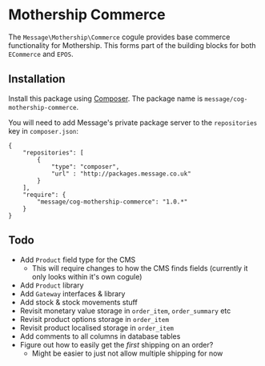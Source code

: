 # Mothership Commerce

The `Message\Mothership\Commerce` cogule provides base commerce functionality for Mothership. This forms part of the building blocks for both `ECommerce` and `EPOS`.

## Installation

Install this package using [Composer](http://getcomposer.org/). The package name is `message/cog-mothership-commerce`.

You will need to add Message's private package server to the `repositories` key in `composer.json`:

	{
		"repositories": [
			{
				"type": "composer",
				"url" : "http://packages.message.co.uk"
			}
		],
		"require": {
			"message/cog-mothership-commerce": "1.0.*"
		}
	}

## Todo

* Add `Product` field type for the CMS
	* This will require changes to how the CMS finds fields (currently it only looks within it's own cogule)
* Add `Product` library
* Add `Gateway` interfaces & library
* Add stock & stock movements stuff
* Revisit monetary value storage in `order_item`, `order_summary` etc
* Revisit product options storage in `order_item`
* Revisit product localised storage in `order_item`
* Add comments to all columns in database tables
* Figure out how to easily get the *first* shipping on an order?
	* Might be easier to just not allow multiple shipping for now